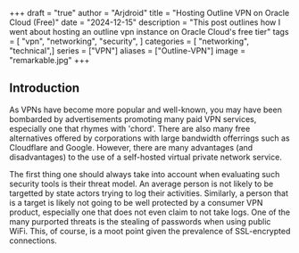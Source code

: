 +++
draft = "true"
author = "Arjdroid"
title = "Hosting Outline VPN on Oracle Cloud (Free)"
date = "2024-12-15"
description = "This post outlines how I went about hosting an outline vpn instance on Oracle Cloud's free tier"
tags = [
    "vpn",
    "networking",
    "security",
]
categories = [
    "networking",
    "technical",]
series = ["VPN"]
aliases = ["Outline-VPN"]
image = "remarkable.jpg"
+++

## Introduction

As VPNs have become more popular and well-known, you may have been bombarded by advertisements promoting many paid VPN services, especially one that rhymes with 'chord'. There are also many free alternatives offered by corporations with large bandwidth offerrings such as Cloudflare and Google. However, there are many advantages (and disadvantages) to the use of a self-hosted virtual private network service.

The first thing one should always take into account when evaluating such security tools is their threat model. An average person is not likely to be targetted by state actors trying to log their activities. Similarly, a person that is a target is likely not going to be well protected by a consumer VPN product, especially one that does not even claim to not take logs. One of the many purported threats is the stealing of passwords when using public WiFi. This, of course, is a moot point given the prevalence of SSL-encrypted connections.
